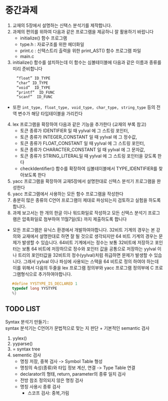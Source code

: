 # 중간과제

1. 교재의 5장에서 설명하는 신택스 분석기를 제작합니다.  
2. 과제의 편의를 위하여 다음과 같은 프로그램을 제공하니 잘 활용하기 바랍니다  
    - initialize() 함수 프로그램
    - type.h : 자료구조를 위한 헤더화일 
    - print.c : 신택스트리 출력을 위한 print_AST() 함수 프로그램 파일 
    - main.c
3. initialize() 함수를 설치하는데 이 함수는 심볼테이블에 다음과 같은 이름과 종류를 미리 준비합니다  
```c	 “int”   ID_TYPE
	 “float” ID_TYPE
	 “char” ID_TYPE
	 “void”  ID_TYPE
	 “printf“  ID_FUNC
	 “scanf”  ID_FUNC
```
+ 또한 ```int_type, float_type, void_type, char_type, string_type``` 등의 전역 변수가 해당 타입테이블을 가리킨다

4. lex 프로그램을 확장하여 다음과 같은 기능을 추가한다 (교재의 부록 참고)
	- 토큰 종류가 IDENTIFIER 일 때 yylval 에 그 스트링 포인터,
	- 토큰 종류가 INTEGER_CONSTANT 일 때 yylval 에 그 정수값,
	- 토큰 종류가 FLOAT_CONSTANT 일 때 yylval 에 그 스트링 포인터,
	- 토큰 종류가 CHARACTER_CONSTANT 일 때 yylval 에 그 문자값,
	- 토큰 종류가 STRING_LITERAL일 때 yylval 에 그 스트링 포인터을 갖도록 한다
    + checkIdentifier() 함수를 확장하여 심볼테이블에서 TYPE_IDENTIFIER를 찾아보도록 한다
5. yacc 프로그램을 확장하여 교재5장에서 설명한대로 신텍스 분석기 프로그램을 완성한다
6. yacc 프로그램에서 사용하는 모든 함수 프로그램을 작성한다
7. 충분히 많은 종류의 C언어 프로그램이 제대로 파싱되는지 검토하고 실험을 하도록 
   합니다. 
8. 과제 보고서는 한 개의 한글 이나 워드화일로 작성하고 모든 신택스 분석기 
   프로그램은 압축화일로 첨부하여 11월7일(토) 까지 제출하도록 합니다   

+ 모든 프로그램은 유닉스 환경에서 개발하여야합니다. 32비트 기계의 경우는 본 강의와 교재에서 설명한대로 하면 잘 될 것으로 생각되지만 64 비트 기계의 경우는 문제가 발생할 수 있습니다. 64비트 기계에서는 정수는 보통 32비트에 저장하고 포인터는 보통 64 비트에 저장하므로 정수와 포인터 값을 공통으로 저장하는 yylval 이나 트리의 포인터값을 32비트의 정수(yylval)처럼 취급하면 문제가 발생할 수 있습니다. 그래서 yylval 이나 파싱에 사용되는 스택을 64 비트로 정의 하여야 하는데 이를 위해서 다음의 두줄을 lex 프로그램 정의부와 yacc 프로그램 정의부에 C 프로그램형식으로 추가하여야합니다.   
```c   %{
   #define YYSTYPE_IS_DECLARED 1
   typedef long YYSTYPE
   %}
```

## TODO LIST
 Syntax 분석기 만들기::  
 syntax 분석기는 C언어가 문법적으로 맞는 지 판단 + 기본적인 semantic 검사  
 1. yylex()
 2. yyparse()
 3. = syntax tree
 4. sementic 검사  
    - 명칭 저장, 중복 검사 -> Symbol Table 형성
    - 명칭의 속성(종류)와 타입 정보 계산, 연결 -> Type Table 연결
    - declarator의 형태, return, parameter의 종류 일치 검사
    - 전방 참조 정의되지 않은 명칭 검사
    - 명칭 사용시 종류 검사
      - 스코프 검사: 중복,가림
